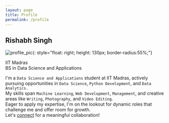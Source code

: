 ```yaml
---
layout: page
title: Profile
permalink: /profile
---
```


## Rishabh Singh
![profile_pic](../assets/image/prof_pic.jpg){: style="float: right; height: 130px; border-radius:55%;"}

IIT Madras  
BS in Data Science and Applications  
  
I'm a `Data Science and Applications` student at IIT Madras, actively pursuing opportunities in `Data Science`, `Python Development`, and `Data Analytics.`  
My skills span `Machine Learning`, `Web Development`, `Management`, and creative areas like `Writing`, `Photography`, and `Video Editing`.  
Eager to apply my expertise, I'm on the lookout for dynamic roles that challenge me and offer room for growth.  
Let's [connect](mailto:asusrishabh@outlook.com) for a meaningful collaboration!